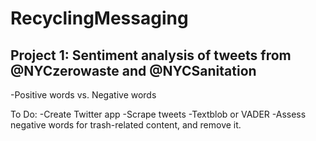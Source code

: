 # RecyclingMessaging

<title>This repo is a learning environment focused on sentiment analysis of recycling messaging text.</title>

## Project 1: Sentiment analysis of tweets from @NYCzerowaste and  @NYCSanitation
-Positive words vs. Negative words

To Do:
-Create Twitter app
-Scrape tweets
-Textblob or VADER
-Assess negative words for trash-related content, and remove it.




